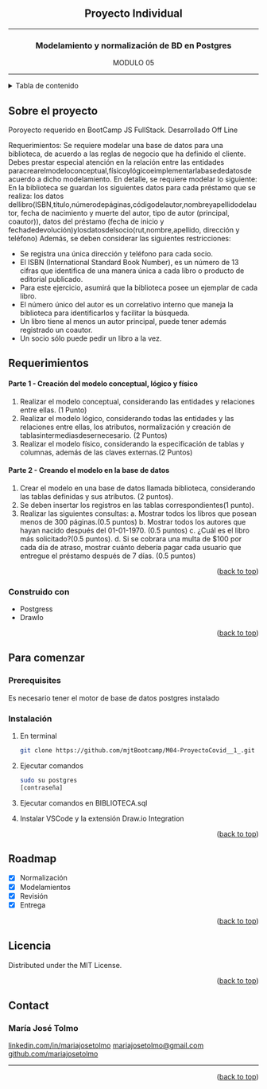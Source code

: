 <br />
<div align="center">

  <h2 align="center">Proyecto Individual</h2>
  <hr>
  <h3 align="center">Modelamiento y normalización de BD en Postgres</h3>

  <p align="center">
    MODULO 05
    <hr/>
  </p>
</div>

<!-- TABLE OF CONTENTS -->
<details>
  <summary>Tabla de contenido</summary>
  <ol>
    <li>
      <a href="#about-the-project">Sobre el proyecto</a>
      <ul>
        <li><a href="#built-with">Construido con</a></li>
      </ul>
    </li>
    <li>
      <a href="#getting-started">Para comenzar</a>
      <ul>
        <li><a href="#prerequisites">prerrequisitos</a></li>
        <li><a href="#installation">Instalación</a></li>
      </ul>
    </li>
    <li><a href="#license">Licencia</a></li>
    <li><a href="#contact">Contacto</a></li>
  </ol>
</details>

<!-- ABOUT THE PROJECT -->

## Sobre el proyecto

Poroyecto requerido en BootCamp JS FullStack. Desarrollado Off Line

Requerimientos:
 Se requiere modelar una base de datos para una biblioteca, de acuerdo a las reglas de negocio que ha definido el cliente. Debes prestar especial atención en la relación entre las entidades paracrearelmodeloconceptual,físicoylógicoeimplementarlabasededatosde acuerdo a dicho modelamiento. 
 En detalle, se requiere modelar lo siguiente:
 En la biblioteca se guardan los siguientes datos para cada préstamo que se realiza: los datos dellibro(ISBN,título,númerodepáginas,códigodelautor,nombreyapellidodelautor, fecha de nacimiento y muerte del autor, tipo de autor (principal, coautor)), datos del préstamo (fecha de inicio y fechadedevolución)ylosdatosdelsocio(rut,nombre,apellido, dirección y teléfono)
Además, se deben considerar las siguientes restricciones:
- Se registra una única dirección y teléfono para cada socio.
- El ISBN (International Standard Book Number), es un número de 13 cifras que identifica de una manera única a cada libro o producto de editorial publicado.
- Para este ejercicio, asumirá que la biblioteca posee un ejemplar de cada libro.
- El número único del autor es un correlativo interno que maneja la biblioteca para identificarlos y facilitar la búsqueda.
- Un libro tiene al menos un autor principal, puede tener además registrado un coautor.
- Un socio sólo puede pedir un libro a la vez.

## Requerimientos
#### Parte 1 - Creación del modelo conceptual, lógico y físico
1. Realizar el modelo conceptual, considerando las entidades y relaciones entre ellas. (1 Punto)
2. Realizar el modelo lógico, considerando todas las entidades y las relaciones entre ellas, los atributos, normalización y creación de tablasintermediasdesernecesario. (2 Puntos)
3. Realizar el modelo físico, considerando la especificación de tablas y columnas, además de las claves externas.(2 Puntos)
#### Parte 2 - Creando el modelo en la base de datos
1. Crear el modelo en una base de datos llamada biblioteca, considerando las tablas definidas y sus atributos. (2 puntos).
2. Se deben insertar los registros en las tablas correspondientes(1 punto).
3. Realizar las siguientes consultas:
a. Mostrar todos los libros que posean menos de 300 páginas.(0.5 puntos)
b. Mostrar todos los autores que hayan nacido después del 01-01-1970.
(0.5 puntos)
c. ¿Cuál es el libro más solicitado?(0.5 puntos).
d. Si se cobrara una multa de $100 por cada día de atraso, mostrar cuánto debería pagar cada usuario que entregue el préstamo después de 7 días. (0.5 puntos)

<p align="right">(<a href="#readme-top">back to top</a>)</p>

### Construido con

- Postgress
- DrawIo

<p align="right">(<a href="#readme-top">back to top</a>)</p>

<!-- GETTING STARTED -->

## Para comenzar


### Prerequisites

Es necesario tener el motor de base de datos postgres instalado

### Instalación

1. En terminal
   ```sh
   git clone https://github.com/mjtBootcamp/M04-ProyectoCovid__1_.git
   ```
2. Ejecutar comandos
   ```sh
   sudo su postgres
   [contraseña]
   ```
3. Ejecutar comandos en BIBLIOTECA.sql

4. Instalar VSCode y la extensión Draw.io Integration 

<p align="right">(<a href="#readme-top">back to top</a>)</p>

<!-- ROADMAP -->

## Roadmap

- [x] Normalización
- [x] Modelamientos
- [x] Revisión
- [x] Entrega

<p align="right">(<a href="#readme-top">back to top</a>)</p>

<!-- LICENSE -->

## Licencia

Distributed under the MIT License.

<p align="right">(<a href="#readme-top">back to top</a>)</p>

<!-- CONTACT -->

## Contact

<h3> María José Tolmo </h3>

[linkedin.com/in/mariajosetolmo](https://www.linkedin.com/in/mariajosetolmo)
mariajosetolmo@gmail.com
[github.com/mariajosetolmo](https://github.com/mariajosetolmo)

<hr>
<p align="right">(<a href="#readme-top">back to top</a>)</p>
